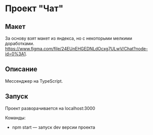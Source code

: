 # Проект "Чат"

## Макет
За основу взят макет из яндекса, но с некоторыми мелкими доработками. 
https://www.figma.com/file/24EUnEHGEDNLdOcxg7ULwV/Chat?node-id=0%3A1.

## Описание

Мессенджер на TypeScript.

## Запуск

Проект разворачивается на localhost:3000

Команды:
- npm start — запуск dev версии проекта